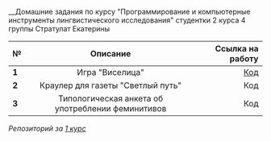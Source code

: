 __Домашние задания по курсу "Программирование и компьютерные инструменты лингвистического исследования" 
                               студентки 2 курса 4 группы Стратулат Екатерины

№|Описание|Ссылка на работу
---|:---:|---:
__1__|Игра "Виселица"|[Код](https://github.com/katestratulat1999/PROGRAMMING2/tree/master/hw1)
__2__|Краулер для газеты "Светлый путь"|Код
__3__|Типологическая анкета об употреблении феминитивов|Код

*Репозиторий за [1 курс](https://github.com/katestratulat1999/PROGRAMMING)*
